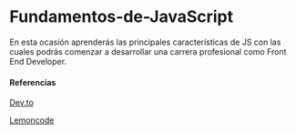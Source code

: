 # Fundamentos-de-JavaScript
En esta ocasión aprenderás las principales características de JS con las cuales podrás comenzar a desarrollar una carrera profesional como Front End Developer. 

#### Referencias

[Dev.to](https://dev.to/nas5w/asynchronous-javascript-how-callbacks-promises-and-async-await-work-1f7p?utm_source=digest_mailer&utm_medium=email&utm_campaign=digest_email)

[Lemoncode](https://lemoncode.net/lemoncode-blog/2018/1/29/javascript-asincrono?fbclid=IwAR1pw-Piznd6ZDhXR3p0hyG6n7dSNrUZAKqv3o7LtDgBqLGP3IHlD1WkP3w)
